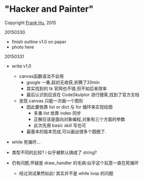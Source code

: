 # "Hacker and Painter"

Copyright [Frank Hu](https://github.com/Frank-the-Obscure), 2015


20150330

- finish outline v1.0 on paper
- photo here

20150331

- write v1.0
  - canvas函数语法不会用
  	 - google 一番,起初无收获,折腾了20min
  	 - 其实找到的 tk 官网也不错,但不如后来效率
  	 - 最后认识到应该在 CodeSkulptor 进行搜索,找到了官方文档
  - 发现 canvas 只能一次画一个图形
     - 因此要依靠 list or dict 与 for 循环来实现绘图
       - 多重 list 依靠 index 同步
       - 正解应该是面向对象编程,对象有三个方面的参数
       - 此次先用 basic skill 写也可
     - 最基本的版本完成,可以画出很多个圆圈了.
     
- while 死循环...
 - 类型不同的比较? i 似乎被默认搞成了 string?
 - 仍有问题,怀疑是 draw_handler 的毛病:似乎这个玩意一直在死循环
     - 经过测试果然如此! 其实并不是 while loop 的问题
